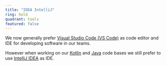 ```yaml
---
title: "IDEA IntelliJ"
ring: hold
quadrant: tools
featured: false
---
```


We now generally prefer [Visual Studio Code (VS Code)](/tools/visual-studio-code) as code editor and IDE for developing software in our teams.

However when working on our [Kotlin](/languages-and-frameworks/kotlin) and [Java](/languages-and-frameworks/java) code bases we still prefer to use <a href="https://www.jetbrains.com/idea/">IntelliJ IDEA</a> as IDE.

